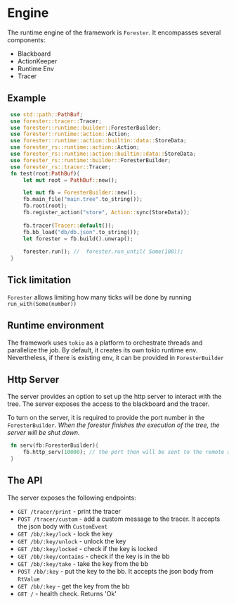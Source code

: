 # Engine

The runtime engine of the framework is `Forester`.
It encompasses several components:
- Blackboard
- ActionKeeper
- Runtime Env
- Tracer


## Example

```rust
 use std::path::PathBuf;
 use forester::tracer::Tracer;
 use forester::runtime::builder::ForesterBuilder;
 use forester::runtime::action::Action;
 use forester::runtime::action::builtin::data::StoreData;
 use forester_rs::runtime::action::Action;
 use forester_rs::runtime::action::builtin::data::StoreData;
 use forester_rs::runtime::builder::ForesterBuilder;
 use forester_rs::tracer::Tracer;
 fn test(root:PathBuf){
     let mut root = PathBuf::new();

     let mut fb = ForesterBuilder::new();
     fb.main_file("main.tree".to_string());
     fb.root(root);
     fb.register_action("store", Action::sync(StoreData));
     
     fb.tracer(Tracer::default());
     fb.bb_load("db/db.json".to_string());
     let forester = fb.build().unwrap();
     
     forester.run(); //  forester.run_until( Some(100));
 }

```

## Tick limitation

`Forester` allows limiting how many ticks will be done by running `run_with(Some(number))`

## Runtime environment
The framework uses `tokio` as a platform to orchestrate threads and parallelize the job.
By default, it creates its own tokio runtime env. 
Nevertheless, if there is existing env, it can be provided in `ForesterBuilder` 

## Http Server

The server provides an option to set up the http server to interact with the tree. 
The server exposes the access to the blackboard and the tracer.

To turn on the server, it is required to provide the port number in the `ForesterBuilder`.
*When the forester finishes the execution of the tree, the server will be shut down.*

```rust
 fn serv(fb:ForesterBuilder){
     fb.http_serv(10000); // the port then will be sent to the remote actions as well
 }
```

## The API

The server exposes the following endpoints:

- `GET /tracer/print` - print the tracer
- `POST /tracer/custom` - add a custom message to the tracer. It accepts the json body with `CustomEvent`
- `GET /bb/:key/lock` - lock the key
- `GET /bb/:key/unlock` - unlock the key
- `GET /bb/:key/locked` - check if the key is locked
- `GET /bb/:key/contains` - check if the key is in the bb
- `GET /bb/:key/take` - take the key from the bb
- `POST /bb/:key` - put the key to the bb. It accepts the json body from `RtValue`
- `GET /bb/:key` - get the key from the bb
- `GET /` - health check. Returns 'Ok'